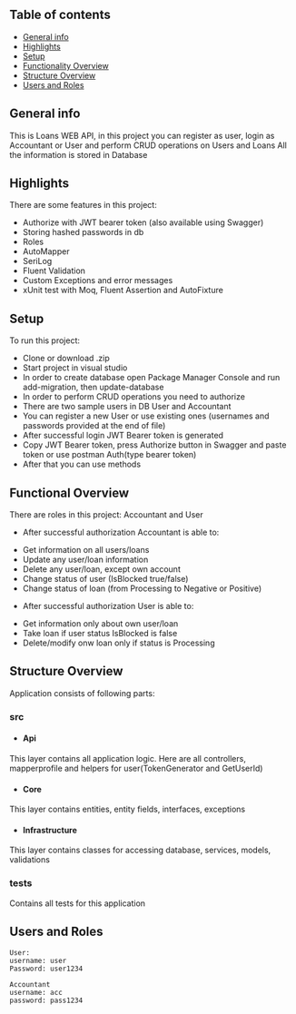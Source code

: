 ## Table of contents
* [General info](#general-info)
* [Highlights](#highlights)
* [Setup](#setup)
* [Functionality Overview](#functionality-overview)
* [Structure Overview](#structure-overview)
* [Users and Roles](#users-and-roles)


## General info
This is Loans WEB API, in this project you can register as user,
login as Accountant or User and perform CRUD operations on Users and Loans
All the information is stored in Database
	
## Highlights
There are some features in this project:
* Authorize with JWT bearer token (also available using Swagger)
* Storing hashed passwords in db
* Roles
* AutoMapper
* SeriLog
* Fluent Validation
* Custom Exceptions and error messages
* xUnit test with Moq, Fluent Assertion and AutoFixture 
	
## Setup
To run this project: 
* Clone or download .zip
* Start project in visual studio
* In order to create database open Package Manager Console and run add-migration, then update-database
* In order to perform CRUD operations you need to authorize
* There are two sample users in DB User and Accountant 
* You can register a new User or use existing ones (usernames and passwords provided at the end of file)
* After successful login JWT Bearer token is generated
* Copy JWT Bearer token, press Authorize button in Swagger and paste token or use postman Auth(type bearer token)
* After that you can use methods

## Functional Overview
There are roles in this project: Accountant and User
- After successful authorization Accountant is able to:
* Get information on all users/loans
* Update any user/loan information
* Delete any user/loan, except own account
* Change status of user (IsBlocked true/false)
* Change status of loan (from Processing to Negative or Positive)

- After successful authorization User is able to:
* Get information only about own user/loan
* Take loan if user status IsBlocked is false
* Delete/modify onw loan only if status is Processing

## Structure Overview
Application consists of following parts:
### src
* #### Api
This layer contains all application logic. Here are all controllers, mapperprofile and helpers for user(TokenGenerator and GetUserId)
* #### Core
This layer contains entities, entity fields, interfaces, exceptions
* #### Infrastructure
This layer contains classes for accessing database, services, models, validations
### tests
Contains all tests for this application


## Users and Roles
```
User:
username: user
Password: user1234

Accountant
username: acc
password: pass1234
```

